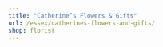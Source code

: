 ```yaml
---
title: "Catherine’s Flowers & Gifts"
url: /essex/catherines-flowers-and-gifts/
shop: florist
---
```

